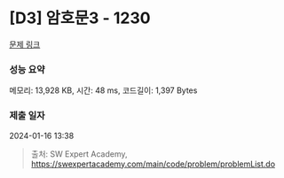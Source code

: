 # [D3] 암호문3 - 1230 

[문제 링크](https://swexpertacademy.com/main/code/problem/problemDetail.do?contestProbId=AV14zIwqAHwCFAYD) 

### 성능 요약

메모리: 13,928 KB, 시간: 48 ms, 코드길이: 1,397 Bytes

### 제출 일자

2024-01-16 13:38



> 출처: SW Expert Academy, https://swexpertacademy.com/main/code/problem/problemList.do